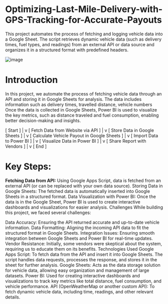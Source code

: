 # Optimizing-Last-Mile-Delivery-with-GPS-Tracking-for-Accurate-Payouts
This project automates the process of fetching and logging vehicle data into a Google Sheet. The script retrieves dynamic vehicle data (such as delivery times, fuel types, and readings) from an external API or data source and organizes it in a structured format with predefined headers.

![image](https://github.com/user-attachments/assets/e4d6da37-ada3-4269-8aad-b6da310576e3)

# Introduction
In this project, we automate the process of fetching vehicle data through an API and storing it in Google Sheets for analysis. The data includes information such as delivery times, travelled distance, vehicle numbers Once the data is collected in Google Sheets, Power BI is used to visualize the key metrics, such as distance traveled and fuel consumption, enabling better decision-making and insights.

[ Start ]
    |
    v
[ Fetch Data from Website via API ]
    |
    v
[ Store Data in Google Sheets ]
    |
    v
[ Calculate Vehicle Payout in Google Sheets ]
    |
    v
[ Import Data to Power BI ]
    |
    v
[ Visualize Data in Power BI ]
    |
    v
[ Share Report with Vendors ]
    |
    v
[ End ]



# Key Steps:
**Fetching Data from API:** Using Google Apps Script, data is fetched from an external API (or can be replaced with your own data source).
Storing Data in Google Sheets: The fetched data is automatically inserted into Google Sheets in a structured format.
Data Visualization with Power BI: Once the data is in the Google Sheet, Power BI is used to create interactive dashboards and visualizations for easier analysis.
Challenges
While building this project, we faced several challenges:

Data Accuracy: Ensuring the API returned accurate and up-to-date vehicle information.
Data Formatting: Aligning the incoming API data to fit the structured format in Google Sheets.
Integration Issues: Ensuring smooth integration between Google Sheets and Power BI for real-time updates.
Vendor Resistance: Initially, some vendors were skeptical about the system, requiring us to educate them on its benefits.
Technologies Used
Google Apps Script: To fetch data from the API and insert it into Google Sheets. The script handles data requests, processes the response, and stores it in the sheet for further analysis.
Google Sheets: Acts as the data storage solution for vehicle data, allowing easy organization and management of large datasets.
Power BI: Used for creating interactive dashboards and visualizations to track key metrics like total distance, fuel consumption, and vehicle performance.
API (OpenWeatherMap or another custom API): To fetch dynamic vehicle data, including time, readings, and other relevant details.
